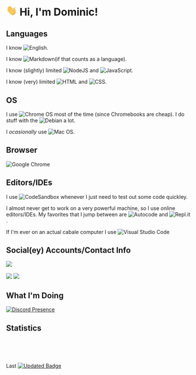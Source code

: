 <h1> <img src="https://raw.githubusercontent.com/mrhappyma/mrhappyma/master/wave.gif" width="30px"> Hi, I'm Dominic! </h1>

<h2>Languages</h2>

I know ![English](https://img.shields.io/badge/english-%23E34F26.svg).

I know   ![Markdown](https://img.shields.io/badge/markdown-%23000000.svg?logo=markdown&logoColor=white)(if that counts as a language).

I know (slightly) limited ![NodeJS](https://img.shields.io/badge/node.js-6DA55F?logo=node.js&logoColor=white) and ![JavaScript](https://img.shields.io/badge/javascript-%23323330.svg?logo=javascript&logoColor=%23F7DF1E).

I know (very) limited ![HTML](https://img.shields.io/badge/html-%23E34F26.svg) and ![CSS](https://img.shields.io/badge/css-%23E34F26.svg).

<h2> OS </h2>

I use ![Chrome OS](https://img.shields.io/badge/chrome%20os-3d89fc?logo=google%20chrome&logoColor=white) most of the time (since Chromebooks are cheap). I do stuff with the ![Debian](https://img.shields.io/badge/Debian-D70A53?logo=debian&logoColor=white) a lot.

I *ocasionally* use ![Mac OS](https://img.shields.io/badge/mac%20os-000000?logo=macos&logoColor=F0F0F0).

<h2> Browser </h2>

![Google Chrome](https://img.shields.io/badge/Google%20Chrome%20FOREVER-4285F4?style=for-the-badge&logo=GoogleChrome&logoColor=white)

<h2>Editors/IDEs</h2>

I use ![CodeSandbox](https://img.shields.io/badge/Codesandbox-040404?logo=codesandbox&logoColor=DBDBDB) whenever I just need to test out some code quickley.

I almost never get to work on a very powerful machine, so I use online editors/IDEs. My favorites that I jump between are ![Autocode](https://img.shields.io/badge/Autocode-blue) and ![Repl.it](https://img.shields.io/badge/Repl.it-%230D101E.svg?logo=replit&logoColor=white).

If I'm ever on an actual cabale computer I use ![Visual Studio Code](https://img.shields.io/badge/Visual%20Studio%20Code-0078d7.svg?logo=visual-studio-code&logoColor=white)

<h2>Social(ey) Accounts/Contact Info</h2>

[<img src="https://discordapp.com/api/guilds/907459973305495592/widget.png?style=banner2">](http://discord.gg/a3rBjWpWuc)

[<img src="https://img.shields.io/badge/Reddit-FF4500?logo=reddit&logoColor=white">](http://reddit.com/u/mrhappymana) [<img src="https://img.shields.io/badge/Email-D14836logo=gmail&logoColor=white">](mailto:dominic@userexe.me)

<h2>What I'm Doing</h2>

[![Discord Presence](https://lanyard.cnrad.dev/api/606526727753170969)](https://discord.com/users/606526727753170969)
                            
<h2>Statistics</h2>



<br>
<br>
<br>

Last [![Updated Badge](https://badges.pufler.dev/updated/mrhappyma/mrhappyma)](https://github.com/mrhappyma/mrhappyma/blob/main/README.md)

